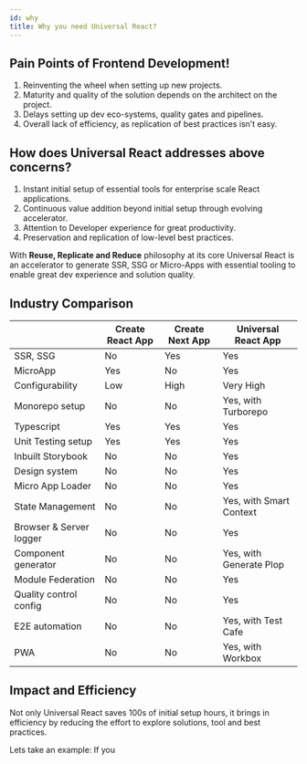 ```yaml
---
id: why
title: Why you need Universal React? 
---
```


## Pain Points of Frontend Development!
1. Reinventing the wheel when setting up new projects. 
2. Maturity and quality of the solution depends on the architect on the project.
3. Delays setting up dev eco-systems, quality gates and pipelines.
4. Overall lack of efficiency, as replication of best practices isn’t easy. 

## How does Universal React addresses above concerns? 
1. Instant initial setup of essential tools for enterprise scale React applications. 
2. Continuous value addition beyond initial setup through evolving accelerator.
3. Attention to Developer experience for great productivity.
4. Preservation and replication of low-level best practices. 

With **Reuse, Replicate and Reduce**  philosophy at its core Universal React is an accelerator to generate SSR, SSG or Micro-Apps with essential tooling to enable great dev experience and solution quality.

## Industry Comparison 
|  | Create React App | Create Next App | Universal React App |
| ------ | ------ |  ------ | ------ |
| SSR, SSG | No | Yes | Yes
| MicroApp | Yes | No | Yes
| Configurability | Low | High | Very High
| Monorepo setup | No | No | Yes, with Turborepo
| Typescript | Yes | Yes | Yes
| Unit Testing setup | Yes | Yes | Yes
| Inbuilt Storybook | No | No | Yes
| Design system | No | No | Yes
| Micro App Loader | No | No | Yes 
| State Management | No | No | Yes, with Smart Context
| Browser & Server logger | No | No | Yes
| Component generator | No | No | Yes, with Generate Plop
| Module Federation | No | No | Yes
| Quality control config | No | No | Yes
| E2E automation | No | No | Yes, with Test Cafe
| PWA | No | No | Yes, with Workbox

## Impact and Efficiency 

Not only Universal React saves 100s of initial setup hours, it brings in efficiency by reducing the effort to explore solutions, tool and best practices. 

Lets take an example: If you 